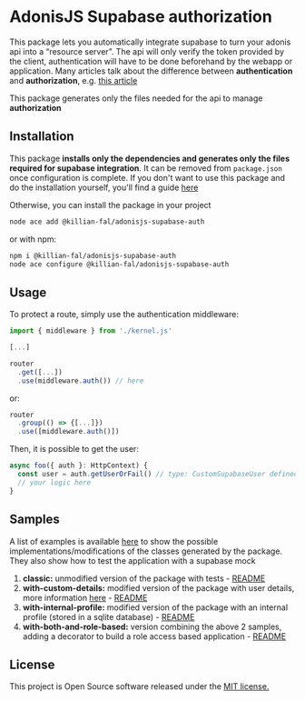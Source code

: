 # AdonisJS Supabase authorization

This package lets you automatically integrate supabase to turn your adonis api into a “resource server”.
The api will only verify the token provided by the client, authentication will have to be done beforehand by the webapp or application.
Many articles talk about the difference between **authentication** and **authorization**, e.g. [this article](https://www.okta.com/identity-101/authentication-vs-authorization/#:~:text=What's%20the%20difference%20between%20authentication,permission%20to%20access%20a%20resource.)

This package generates only the files needed for the api to manage **authorization**

## Installation

This package **installs only the dependencies and generates only the files required for supabase integration**. It can be removed from `package.json` once configuration is complete.
If you don't want to use this package and do the installation yourself, you'll find a guide [here](MANUAL.md)

Otherwise, you can install the package in your project

```sh
node ace add @killian-fal/adonisjs-supabase-auth
```

or with npm:

```sh
npm i @killian-fal/adonisjs-supabase-auth
node ace configure @killian-fal/adonisjs-supabase-auth
```

## Usage

To protect a route, simply use the authentication middleware:
```ts
import { middleware } from './kernel.js'

[...]

router
  .get([...])
  .use(middleware.auth()) // here
```

or:
```ts
router
  .group(() => {[...]})
  .use([middleware.auth()])
```

Then, it is possible to get the user:
```ts
async foo({ auth }: HttpContext) {
  const user = auth.getUserOrFail() // type: CustomSupabaseUser defined in the guard
  // your logic here
}
```

## Samples

A list of examples is available [here](samples/) to show the possible implementations/modifications of the classes generated by the package. They also show how to test the application with a supabase mock

1. **classic:** unmodified version of the package with tests - [README](samples/classic/README.md)
2. **with-custom-details:** modified version of the package with user details, more information [here](https://supabase.com/docs/guides/auth/auth-hooks) - [README](samples/with-custom-details/README.md)
3. **with-internal-profile:** modified version of the package with an internal profile (stored in a sqlite database) - [README](samples/with-internal-profile/README.md)
4. **with-both-and-role-based:** version combining the above 2 samples, adding a decorator to build a role access based application - [README](samples/with-both-and-role-based/README.md)

## License
This project is Open Source software released under the [MIT license.](LICENSE.md)